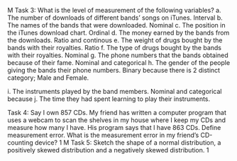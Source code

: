 M Task 3: What is the level of measurement of the following variables? 
a. The number of downloads of different bands’ songs on iTunes.
    Interval 
b. The names of the bands that were downloaded. 
    Nominal
c. The position in the iTunes download chart.
    Ordinal
d. The money earned by the bands from the downloads.
    Ratio and continous
e. The weight of drugs bought by the bands with their royalties.
    Ratio
f. The type of drugs bought by the bands with their royalties.
    Nominal 
g. The phone numbers that the bands obtained because of their fame. 
    Nominal and categorical
h. The gender of the people giving the bands their phone numbers.
    Binary because there is 2 distinct category; Male and Female.
    
i. The instruments played by the band members.
      Nominal and categorical because 
j. The time they had spent learning to play their instruments. 

Task 4: Say I own 857 CDs. My friend has written a computer program that uses a webcam to scan the shelves in my house where I keep my CDs and measure how many I have. His program says that I have 863 CDs. Define measurement error. What is the measurement error in my friend’s CD-counting device? 1 M Task 5: Sketch the shape of a normal distribution, a positively skewed distribution and a negatively skewed distribution. 1

